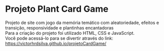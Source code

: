 # Projeto Plant Card Game

Projeto de site com  jogo da memória temático com aleatoriedade, efeitos e transição, responsividade e plantinhas encantadoras <br>
Para a criação do projeto foi utilizado HTML, CSS e JavaScript. <br>
Você pode acessá-lo para se divertir através do link: https://victorhrdsilva.github.io/projetoCardGame/
